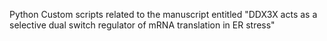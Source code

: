 Python Custom scripts related to the manuscript entitled "DDX3X acts as a selective dual switch regulator of mRNA translation in ER stress"
